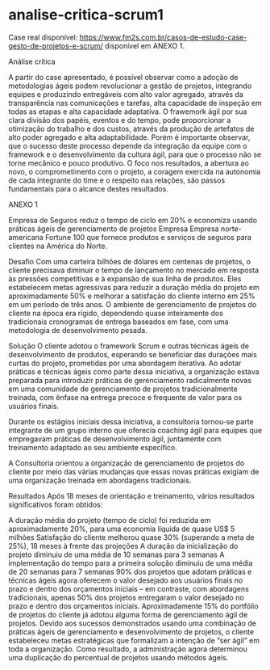 # analise-critica-scrum1
Case real disponível: https://www.fm2s.com.br/casos-de-estudo-case-gesto-de-projetos-e-scrum/ disponível em ANEXO 1.

Análise crítica

A partir do case apresentado, é possível observar como a adoção de metodologias ágeis podem revolucionar a gestão de projetos, integrando equipes e produzindo entregáveis com  alto valor agregado, através da transparência nas comunicações e tarefas, alta capacidade de inspeção em todas as etapas e alta capacidade adaptativa.
O frawemork ágil por sua clara divisão dos papéis, eventos e do tempo, pode proporcionar a otimização do trabalho e dos custos, através da produção de artefatos de alto poder agregado e alta adaptabilidade. 
Porém é importante observar, que o sucesso deste processo depende da integração da equipe com o framework e o desenvolvimento da cultura ágil, para que o processo não se torne mecânico e pouco produtivo. O foco nos resultados, a abertura ao novo, o comprometimento com o projeto, a coragem exercida na autonomia de cada integrante do time e o respeito nas relações, são passos fundamentais para o alcance destes resultados.

ANEXO 1

Empresa de Seguros reduz o tempo de ciclo em 20% e economiza usando práticas ágeis de gerenciamento de projetos
Empresa
Empresa norte-americana Fortune 100 que fornece produtos e serviços de seguros para clientes na América do Norte.

Desafio
Com uma carteira bilhões de dólares em centenas de projetos, o cliente precisava diminuir o tempo de lançamento no mercado em resposta às pressões competitivas e à expansão de sua linha de produtos. Eles estabelecem metas agressivas para reduzir a duração média do projeto em aproximadamente 50% e melhorar a satisfação do cliente interno em 25% em um período de três anos. O ambiente de gerenciamento de projetos do cliente na época era rígido, dependendo quase inteiramente dos tradicionais cronogramas de entrega baseados em fase, com uma metodologia de desenvolvimento pesada.

Solução
O cliente adotou o framework Scrum e outras técnicas ágeis de desenvolvimento de produtos, esperando se beneficiar das durações mais curtas do projeto, prometidas por uma abordagem iterativa. Ao adotar práticas e técnicas ágeis como parte dessa iniciativa, a organização estava preparada para introduzir práticas de gerenciamento radicalmente novas em uma comunidade de gerenciamento de projetos tradicionalmente treinada, com ênfase na entrega precoce e frequente de valor para os usuários finais.

Durante os estágios iniciais dessa iniciativa, a consultoria tornou-se parte integrante de um grupo interno que oferecia coaching ágil para equipes que empregavam práticas de desenvolvimento ágil, juntamente com treinamento adaptado ao seu ambiente específico.

A Consultoria orientou a organização de gerenciamento de projetos do cliente por meio das várias mudanças que essas novas práticas exigiam de uma organização treinada em abordagens tradicionais.

Resultados
Após 18 meses de orientação e treinamento, vários resultados significativos foram obtidos:

A duração média do projeto (tempo de ciclo) foi reduzida em aproximadamente 20%, para uma economia líquida de quase US$ 5 milhões
Satisfação do cliente melhorou quase 30% (superando a meta de 25%), 18 meses à frente das projeções
A duração da inicialização do projeto diminuiu de uma média de 10 semanas para 3 semanas
A implementação do tempo para a primeira solução diminuiu de uma média de 20 semanas para 7 semanas
90% dos projetos que adotam práticas e técnicas ágeis agora oferecem o valor desejado aos usuários finais no prazo e dentro dos orçamentos iniciais – em contraste, com abordagens tradicionais, apenas 50% dos projetos entregaram o valor desejado no prazo e dentro dos orçamentos iniciais.
Aproximadamente 15% do portfólio de projetos do cliente já adotou alguma forma de gerenciamento ágil de projetos. Devido aos sucessos demonstrados usando uma combinação de práticas ágeis de gerenciamento e desenvolvimento de projetos, o cliente estabeleceu metas estratégicas que formalizam a intenção de “ser ágil” em toda a organização. Como resultado, a administração agora determinou uma duplicação do percentual de projetos usando métodos ágeis.
